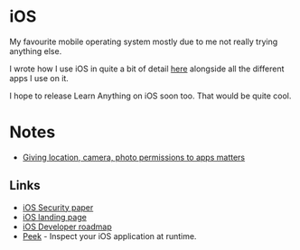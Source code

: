 # iOS
My favourite mobile operating system mostly due to me not really trying anything else.

I wrote how I use iOS in quite a bit of detail [here](https://github.com/nikitavoloboev/my-ios) alongside all the different apps I use on it.

I hope to release Learn Anything on iOS soon too. That would be quite cool.

# Notes
- [Giving location, camera, photo permissions to apps matters](https://krausefx.com/blog/ios-privacy-watchuser-access-both-iphone-cameras-any-time-your-app-is-running)

## Links
- [iOS Security paper](https://www.apple.com/business/docs/iOS_Security_Guide.pdf)
- [iOS landing page](https://github.com/sindresorhus/ios-landing-page)
- [iOS Developer roadmap](https://github.com/BohdanOrlov/iOS-Developer-Roadmap#readme)
- [Peek](https://github.com/shaps80/Peek) - Inspect your iOS application at runtime.